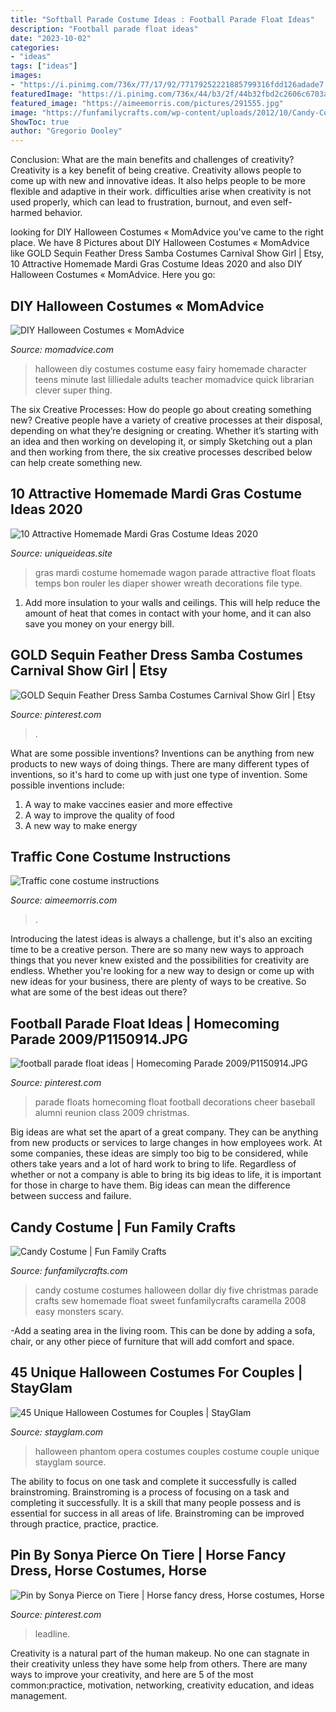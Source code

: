 ```yaml
---
title: "Softball Parade Costume Ideas : Football Parade Float Ideas"
description: "Football parade float ideas"
date: "2023-10-02"
categories:
- "ideas"
tags: ["ideas"]
images:
- "https://i.pinimg.com/736x/77/17/92/77179252221885799316fdd126adade7.jpg"
featuredImage: "https://i.pinimg.com/736x/44/b3/2f/44b32fbd2c2606c6703a591810e52cfa.jpg"
featured_image: "https://aimeemorris.com/pictures/291555.jpg"
image: "https://funfamilycrafts.com/wp-content/uploads/2012/10/Candy-Costume.jpg"
ShowToc: true
author: "Gregorio Dooley"
---
```



Conclusion: What are the main benefits and challenges of creativity?
Creativity is a key benefit of being creative. Creativity allows people to come up with new and innovative ideas. It also helps people to be more flexible and adaptive in their work. difficulties arise when creativity is not used properly, which can lead to frustration, burnout, and even self- harmed behavior.

	

		
looking for DIY Halloween Costumes « MomAdvice you've came to the right place. We have 8 Pictures about DIY Halloween Costumes « MomAdvice like GOLD Sequin Feather Dress Samba Costumes Carnival Show Girl | Etsy, 10 Attractive Homemade Mardi Gras Costume Ideas 2020 and also DIY Halloween Costumes « MomAdvice. Here you go:
		
    
## DIY Halloween Costumes « MomAdvice

<img loading=lazy src="http://momadvice.com/blog/wp-content/uploads/2013/09/diy_halloween_costume_2.jpg" onerror="this.onerror=null;this.src='https://tse1.mm.bing.net/th?id=OIP.ormZDNYc8hmi5QeO3ThZygHaJ4&amp;pid=15.1';" alt="DIY Halloween Costumes « MomAdvice">

_Source: momadvice.com_

>halloween diy costumes costume easy fairy homemade character teens minute last lilliedale adults teacher momadvice quick librarian clever super thing. 

	

The six Creative Processes: How do people go about creating something new?
Creative people have a variety of creative processes at their disposal, depending on what they’re designing or creating. Whether it’s starting with an idea and then working on developing it, or simply Sketching out a plan and then working from there, the six creative processes described below can help create something new.

    
## 10 Attractive Homemade Mardi Gras Costume Ideas 2020

<img loading=lazy src="https://www.uniqueideas.site/wp-content/uploads/mardi-gras-diaper-floatlaissez-les-bon-temps-rouler-a-mardi-gras.jpg" onerror="this.onerror=null;this.src='https://tse4.mm.bing.net/th?id=OIP.9cIswLEUFpdMedrXhRbQjQHaJ4&amp;pid=15.1';" alt="10 Attractive Homemade Mardi Gras Costume Ideas 2020">

_Source: uniqueideas.site_

>gras mardi costume homemade wagon parade attractive float floats temps bon rouler les diaper shower wreath decorations file type. 

	

1. Add more insulation to your walls and ceilings. This will help reduce the amount of heat that comes in contact with your home, and it can also save you money on your energy bill.

    
## GOLD Sequin Feather Dress Samba Costumes Carnival Show Girl | Etsy

<img loading=lazy src="https://i.pinimg.com/736x/45/39/40/45394040792cd06a5349d07eef92a284.jpg" onerror="this.onerror=null;this.src='https://tse4.mm.bing.net/th?id=OIP.iYsMtGc_w0xaockA4i_IxQHaNL&amp;pid=15.1';" alt="GOLD Sequin Feather Dress Samba Costumes Carnival Show Girl | Etsy">

_Source: pinterest.com_

>. 

	

What are some possible inventions?
Inventions can be anything from new products to new ways of doing things. There are many different types of inventions, so it's hard to come up with just one type of invention. Some possible inventions include:
1. A way to make vaccines easier and more effective
2. A way to improve the quality of food
3. A new way to make energy

    
## Traffic Cone Costume Instructions

<img loading=lazy src="https://aimeemorris.com/pictures/291555.jpg" onerror="this.onerror=null;this.src='https://tse3.mm.bing.net/th?id=OIP.Xa5p06OJ0JRzSABCrf1qqgHaLA&amp;pid=15.1';" alt="Traffic cone costume instructions">

_Source: aimeemorris.com_

>. 

	

Introducing the latest ideas is always a challenge, but it's also an exciting time to be a creative person. There are so many new ways to approach things that you never knew existed and the possibilities for creativity are endless. Whether you're looking for a new way to design or come up with new ideas for your business, there are plenty of ways to be creative. So what are some of the best ideas out there?

    
## Football Parade Float Ideas | Homecoming Parade 2009/P1150914.JPG

<img loading=lazy src="https://i.pinimg.com/736x/44/b3/2f/44b32fbd2c2606c6703a591810e52cfa.jpg" onerror="this.onerror=null;this.src='https://tse3.mm.bing.net/th?id=OIP.vnsaSoU6oHZyTFqzcsz5pQHaFj&amp;pid=15.1';" alt="football parade float ideas | Homecoming Parade 2009/P1150914.JPG">

_Source: pinterest.com_

>parade floats homecoming float football decorations cheer baseball alumni reunion class 2009 christmas. 

	

Big ideas are what set the apart of a great company. They can be anything from new products or services to large changes in how employees work. At some companies, these ideas are simply too big to be considered, while others take years and a lot of hard work to bring to life. Regardless of whether or not a company is able to bring its big ideas to life, it is important for those in charge to have them. Big ideas can mean the difference between success and failure.

    
## Candy Costume | Fun Family Crafts

<img loading=lazy src="https://funfamilycrafts.com/wp-content/uploads/2012/10/Candy-Costume.jpg" onerror="this.onerror=null;this.src='https://tse3.mm.bing.net/th?id=OIP.bPzRvks3oQM6ZyEqVzDqLAHaKj&amp;pid=15.1';" alt="Candy Costume | Fun Family Crafts">

_Source: funfamilycrafts.com_

>candy costume costumes halloween dollar diy five christmas parade crafts sew homemade float sweet funfamilycrafts caramella 2008 easy monsters scary. 

	

-Add a seating area in the living room. This can be done by adding a sofa, chair, or any other piece of furniture that will add comfort and space.

    
## 45 Unique Halloween Costumes For Couples | StayGlam

<img loading=lazy src="https://stayglam.com/wp-content/uploads/2016/09/eatnrunfitness_phantomoftheopera.jpg" onerror="this.onerror=null;this.src='https://tse1.mm.bing.net/th?id=OIP.hELOjtoeJV-vTh2afytlSgAAAA&amp;pid=15.1';" alt="45 Unique Halloween Costumes for Couples | StayGlam">

_Source: stayglam.com_

>halloween phantom opera costumes couples costume couple unique stayglam source. 

	

The ability to focus on one task and complete it successfully is called brainstroming. Brainstroming is a process of focusing on a task and completing it successfully. It is a skill that many people possess and is essential for success in all areas of life. Brainstroming can be improved through practice, practice, practice.

    
## Pin By Sonya Pierce On Tiere | Horse Fancy Dress, Horse Costumes, Horse

<img loading=lazy src="https://i.pinimg.com/736x/77/17/92/77179252221885799316fdd126adade7.jpg" onerror="this.onerror=null;this.src='https://tse4.mm.bing.net/th?id=OIP.r7zCxTDwq0pbqtHXjfr0xAAAAA&amp;pid=15.1';" alt="Pin by Sonya Pierce on Tiere | Horse fancy dress, Horse costumes, Horse">

_Source: pinterest.com_

>leadline. 

	

Creativity is a natural part of the human makeup. No one can stagnate in their creativity unless they have some help from others. There are many ways to improve your creativity, and here are 5 of the most common:practice, motivation, networking, creativity education, and ideas management.

